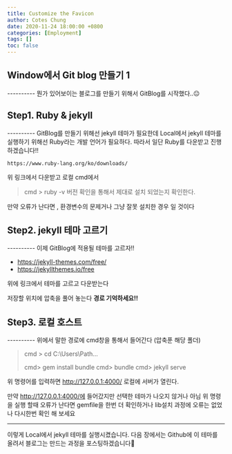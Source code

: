 ```yaml
---
title: Customize the Favicon
author: Cotes Chung
date: 2020-11-24 18:00:00 +0800
categories: [Employment]
tags: []
toc: false
---
```


<h2>Window에서 Git blog 만들기 1 </h2>
----------
뭔가 있어보이는 블로그를 만들기 위해서 GitBlog를 시작했다..😐


<h2> Step1.  Ruby & jekyll </h2>
----------
GitBlog를 만들기 위해선 jekyll 테마가 필요한데 
Local에서 jekyll 테마를 실행하기 위해선 Ruby라는 개발 언어가 필요하다.
따라서 일단 Ruby를 다운받고 진행하겠습니다!! 

    https://www.ruby-lang.org/ko/downloads/
   위 링크에서 다운받고 로컬 cmd에서 
  

> cmd > ruby -v 
> 버전 확인을 통해서 제대로 설치 되었는지 확인한다.

만약 오류가 난다면 , 환경변수의 문제거나 그냥 잘못 설치한 경우 일 것이다

<h2>Step2. jekyll 테마 고르기 </h2>
----------
이제 GitBlog에 적용될 테마를 고르자!! 

 -  https://jekyll-themes.com/free/
 -  https://jekyllthemes.io/free
 
위에 링크에서 테마를 고르고 다운받는다

저장할 위치에 압축을 풀어 놓는다 **경로 기억하세요!!**
<h2>Step3.  로컬 호스트</h2>
----------
위에서 말한 경로에 cmd창을 통해서 들어간다 (압축푼 해당 폴더)

> cmd > cd  C:\Users\Path...
> 
> cmd> gem install bundle
> cmd> bundle
> cmd> jekyll serve

위 명령어를 입력하면 http://127.0.0.1:4000/ 로컬에 서버가 열린다.

만약 http://127.0.0.1:4000/에 들어갔지만 선택한 테마가 나오지 않거나 아님 위 명령을 실행 할때 오류가 난다면
gemfile을 한번 더 확인하거나 lib설치 과정에 오류는 없었나 다시한번 확인 해 보세요

----------

이렇게 Local에서 jekyll 테마를 실행시켰습니다.
다음 장에서는 Github에 이 테마를 올려서 블로그는 만드는 과정을 포스팅하겠습니다🤝
